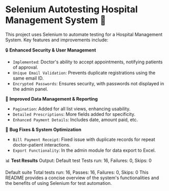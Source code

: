 # Selenium Autotesting Hospital Management System 🏥

This project uses Selenium to automate testing for a Hospital Management System. Key features and improvements include:

🔒 **Enhanced Security & User Management**
  - `Implemented`: Doctor's ability to accept appointments, notifying patients of approval.
  - `Unique Email Validation`: Prevents duplicate registrations using the same email ID.
  - `Encrypted Passwords`: Ensures security, with passwords not displayed in the admin panel.

📄 **Improved Data Management & Reporting**
  - `Pagination`: Added for all list views, enhancing usability.
  - `Detailed Prescriptions`: More fields added for specificity.
  - `Enhanced Payment Details`: Includes date, amount paid, etc.

🐛 **Bug Fixes & System Optimization**
  - `Bill Payment Receipt`: Fixed issue with duplicate records for repeat doctor-patient interactions.
  - `Export Functionality`: In the admin module for data export to Excel.

📊 **Test Results**
Output: Default test 
Tests run: 16, Failures: 0, Skips: 0

Default suite 
Total tests run: 16, Passes: 16, Failures: 0, Skips: 0
This README provides a concise overview of the system's functionalities and the benefits of using Selenium for test automation.
